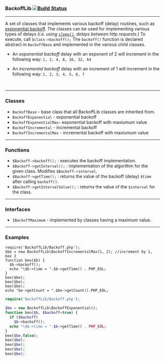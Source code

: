 ### BackoffLib [![Build Status](https://travis-ci.org/patinthehat/BackoffLib.png)](https://travis-ci.org/patinthehat/BackoffLib)

---

<!--
<style>
h3 { color: white; background-color: #1F166F; /*6CA0EB; */ padding: 3px; }
code { background-color: #EEEFCF; white-space: pre; }
a { color: red; }
a:visited { color: red; }
.codeExample {
  margin-left:20px; 
  border: 1px dashed #5A5959; 
  padding: 5px;
  background-color: #C4DAF3;
  font-family: monospace;
  font-size: 9pt;
  font-style:italic;
  white-space: pre;
}
spacer, .spacer{ margin-bottom: 15px; height: 1px; width: 1px; display:block; }
</style>
-->
A set of classes that implements various backoff (delay) routines, such as 
[exponential backoff](http://en.wikipedia.org/wiki/Exponential_backoff).
The classes can be used for implementing various types of delays (_i.e. using [`sleep()`](http://us2.php.net/manual/en/function.sleep.php), delays between http requests._)
To execute, call `$class->backoff();`
The `backoff()` function is declared abstract in `BackoffBase` and implemented in the
various child classes.

- An _exponential backoff_ delay with an exponent of 2 
  will increment in the following way: `1, 2, 4, 8, 16, 32, 64`

- An _incremental backoff_ delay with an increment of 1 
  will increment in the following way: `1, 2, 3, 4, 5, 6, 7`

<br/>

---

### Classes


  + `BackoffBase` - base class that all BackoffLib classes are inherited from.
  + `BackoffExponential` - exponential backoff
  + `BackoffExponentialMax`- exponential backoff with maxiumum value
  + `BackoffIncremental` - incremental backoff
  + `BackoffIncrementalMax` - incremental backoff with maxiumum value

---


### Functions

  - `$Backoff->backoff();` : executes the backoff implementation.
  - `$Backoff->getInterval();` : implementation of the algorithm for the given class.  Modifies `$Backoff->interval`.
  - `$Backoff->getTime();` : returns the value of the backoff (delay) `$time` after calling `backoff()`.
  - `$Backoff->getIntervalValue();` : returns the value of the `$interval` for the class.

---


### Interfaces

  + `IBackoffMaximum` - implemented by classes having a maximum value.


---



### Examples

<!--
<div class="codeExample"><code><pre>
</pre></code></div>
-->

```
require('BackoffLib/Backoff.php');
$be = new BackoffLib\BackoffIncrementalMax(1, 2); //increment by 1, max 2
function beo($b) {
  $b->backoff();
  echo "\$b->time = ".$b->getTime() . PHP_EOL;
}
beo($be);
beo($be);
beo($be);
echo "be->getCount = ".$be->getCount().PHP_EOL;
```

<!--div class="codeExample"><code><pre></pre></code></div>-->


```php
require('BackoffLib/Backoff.php');

$be = new BackoffLib\BackoffExponential();
function beo($b, $backoff=true) {
  if ($backoff)
    $b->backoff();
  echo "\$b->time = ".$b->getTime() . PHP_EOL;
}
beo($be,false);
beo($be);
beo($be);
beo($be);
beo($be);
```

